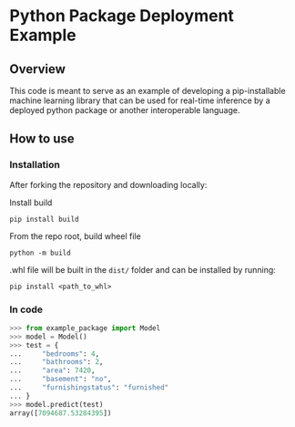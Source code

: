 # Python Package Deployment Example

## Overview

This code is meant to serve as an example of developing a pip-installable machine learning library that can be used for 
real-time inference by a deployed python package or another interoperable language.


## How to use

### Installation
After forking the repository and downloading locally:

Install build

`pip install build`

From the repo root, build wheel file

`python -m build`

.whl file will be built in the `dist/` folder and can be installed by running:

`pip install <path_to_whl>`

### In code

```python
>>> from example_package import Model
>>> model = Model()
>>> test = {
...     "bedrooms": 4,
...     "bathrooms": 2,
...     "area": 7420,
...     "basement": "no",
...     "furnishingstatus": "furnished"
... }
>>> model.predict(test)
array([7094687.53284395])
```

